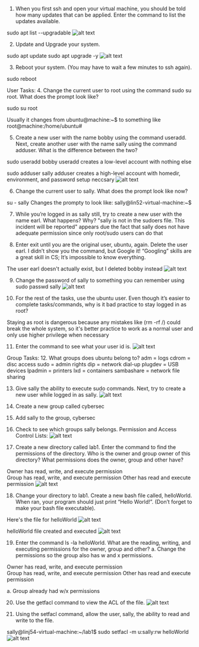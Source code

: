 
1. When you first ssh and open your virtual machine, you should be told
how many updates that can be applied. Enter the command to list the
updates available.

sudo apt list --upgradable
![alt text](image.png)


2. Update and Upgrade your system.

sudo apt update
sudo apt upgrade -y
![alt text](image-1.png)


3. Reboot your system. (You may have to wait a few minutes to ssh
again).

sudo reboot



User Tasks:
4. Change the current user to root using the command sudo su root.
What does the prompt look like?

sudo su root

Usually it changes from ubuntu@machine:~$ to something like root@machine:/home/ubuntu#



5. Create a new user with the name bobby using the command useradd.
Next, create another user with the name sally using the command
adduser. What is the difference between the two?

sudo useradd bobby
useradd creates a low-level account with nothing else

sudo adduser sally
adduser creates a high-level account with homedir, environment, and password setup neccsary
![alt text](image-2.png)

6. Change the current user to sally. What does the prompt look like now?

su - sally
Changes the prompty to look like: sally@lin52-virtual-machine:~$


7. While you’re logged in as sally still, try to create a new user with the
name earl. What happens? Why?
"sally is not in the sudoers file. This incident will be reported" appears due the fact that sally does not have adequate permission since only root/sudo users can do that


8. Enter exit until you are the original user, ubuntu, again. Delete the
user earl. I didn’t show you the command, but Google it! “Googling”
skills are a great skill in CS; It’s impossible to know everything.

The user earl doesn't actually exist, but I deleted bobby instead
![alt text](image-3.png)


9. Change the password of sally to something you can remember using
sudo passwd sally
![alt text](image-4.png)

10. For the rest of the tasks, use the ubuntu user. Even though it’s easier
to complete tasks/commands, why is it bad practice to stay logged in
as root?

Staying as root is dangerous because any mistakes like (rm -rf /) could break the whole system, so it's better practice to work as a normal user and only use higher privilege when necessary

11. Enter the command to see what your user id is.
![alt text](image-5.png)


Group Tasks:
12. What groups does ubuntu belong to?
adm = logs
cdrom = disc access
sudo = admin rights
dip = network dial-up
plugdev = USB devices
lpadmin = printers
lxd = containers
sambashare = network file sharing

13. Give sally the ability to execute sudo commands. Next, try to create a
new user while logged in as sally.
![alt text](image-6.png)

14. Create a new group called cybersec
15. Add sally to the group, cybersec
16. Check to see which groups sally belongs.
Permission and Access Control Lists:
![alt text](image-7.png)

17. Create a new directory called lab1. Enter the command to find the
permissions of the directory. Who is the owner and group owner of this
directory? What permissions does the owner, group and other have?

Owner has read, write, and execute permission  
Group has read, write, and execute permission
Other has read and execute permission
![alt text](image-8.png)

18. Change your directory to lab1. Create a new bash file called,
helloWorld. When ran, your program should just print “Hello World!”.
(Don’t forget to make your bash file executable).

Here's the file for helloWorld
![alt text](image-9.png)

helloWorld file created and executed
![alt text](image-10.png)

19. Enter the command ls -la helloWorld. What are the reading, writing,
and executing permissions for the owner, group and other?
a. Change the permissions so the group also has w and x permissions.

Owner has read, write, and execute permission  
Group has read, write, and execute permission
Other has read and execute permission

a. Group already had w/x permissions


20. Use the getfacl command to view the ACL of the file.
![alt text](image-11.png)

21. Using the setfacl command, allow the user, sally, the ability to read
and write to the file. 

sally@linj54-virtual-machine:~/lab1$ sudo setfacl -m u:sally:rw helloWorld
![alt text](image-12.png)
